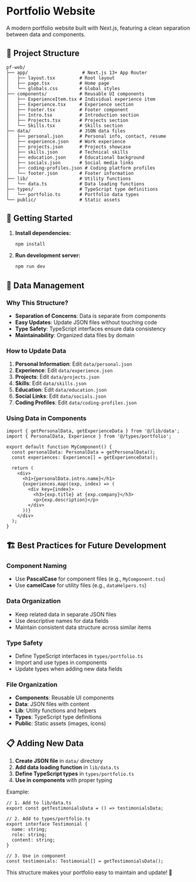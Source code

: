 # Portfolio Website

A modern portfolio website built with Next.js, featuring a clean separation between data and components.

## 📁 Project Structure

```
pf-web/
├── app/                    # Next.js 13+ App Router
│   ├── layout.tsx         # Root layout
│   ├── page.tsx           # Home page
│   └── globals.css        # Global styles
├── components/            # Reusable UI components
│   ├── ExperienceItem.tsx # Individual experience item
│   ├── Experience.tsx     # Experience section
│   ├── Footer.tsx         # Footer component
│   ├── Intro.tsx          # Introduction section
│   ├── Projects.tsx       # Projects section
│   └── Skills.tsx         # Skills section
├── data/                  # JSON data files
│   ├── personal.json      # Personal info, contact, resume
│   ├── experience.json    # Work experience
│   ├── projects.json      # Projects showcase
│   ├── skills.json        # Technical skills
│   ├── education.json     # Educational background
│   ├── socials.json       # Social media links
│   ├── coding-profiles.json # Coding platform profiles
│   └── footer.json        # Footer information
├── lib/                   # Utility functions
│   └── data.ts            # Data loading functions
├── types/                 # TypeScript type definitions
│   └── portfolio.ts       # Portfolio data types
└── public/                # Static assets
```

## 🚀 Getting Started

1. **Install dependencies:**
   ```bash
   npm install
   ```

2. **Run development server:**
   ```bash
   npm run dev
   ```

## 📝 Data Management

### Why This Structure?

- **Separation of Concerns**: Data is separate from components
- **Easy Updates**: Update JSON files without touching code
- **Type Safety**: TypeScript interfaces ensure data consistency
- **Maintainability**: Organized data files by domain

### How to Update Data

1. **Personal Information**: Edit `data/personal.json`
2. **Experience**: Edit `data/experience.json`
3. **Projects**: Edit `data/projects.json`
4. **Skills**: Edit `data/skills.json`
5. **Education**: Edit `data/education.json`
6. **Social Links**: Edit `data/socials.json`
7. **Coding Profiles**: Edit `data/coding-profiles.json`

### Using Data in Components

```tsx
import { getPersonalData, getExperienceData } from '@/lib/data';
import { PersonalData, Experience } from '@/types/portfolio';

export default function MyComponent() {
  const personalData: PersonalData = getPersonalData();
  const experiences: Experience[] = getExperienceData();
  
  return (
    <div>
      <h1>{personalData.intro.name}</h1>
      {experiences.map((exp, index) => (
        <div key={index}>
          <h3>{exp.title} at {exp.company}</h3>
          <p>{exp.description}</p>
        </div>
      ))}
    </div>
  );
}
```

## 🏗️ Best Practices for Future Development

### Component Naming
- Use **PascalCase** for component files (e.g., `MyComponent.tsx`)
- Use **camelCase** for utility files (e.g., `dataHelpers.ts`)

### Data Organization
- Keep related data in separate JSON files
- Use descriptive names for data fields
- Maintain consistent data structure across similar items

### Type Safety
- Define TypeScript interfaces in `types/portfolio.ts`
- Import and use types in components
- Update types when adding new data fields

### File Organization
- **Components**: Reusable UI components
- **Data**: JSON files with content
- **Lib**: Utility functions and helpers
- **Types**: TypeScript type definitions
- **Public**: Static assets (images, icons)

## 📋 Adding New Data

1. **Create JSON file** in `data/` directory
2. **Add data loading function** in `lib/data.ts`
3. **Define TypeScript types** in `types/portfolio.ts`
4. **Use in components** with proper typing

Example:
```tsx
// 1. Add to lib/data.ts
export const getTestimonialsData = () => testimonialsData;

// 2. Add to types/portfolio.ts
export interface Testimonial {
  name: string;
  role: string;
  content: string;
}

// 3. Use in component
const testimonials: Testimonial[] = getTestimonialsData();
```

This structure makes your portfolio easy to maintain and update! 🎉

